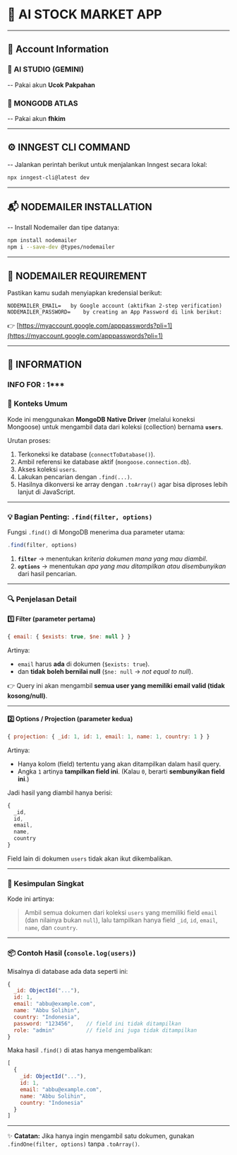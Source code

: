 # 🤖 AI STOCK MARKET APP

---

## 🧍 Account Information

### 🧠 AI STUDIO (GEMINI)  
-- Pakai akun **Ucok Pakpahan**

### 🍃 MONGODB ATLAS  
-- Pakai akun **fhkim**

---

## ⚙️ INNGEST CLI COMMAND  
-- Jalankan perintah berikut untuk menjalankan Inngest secara lokal:
```bash
npx inngest-cli@latest dev
````

---

## 📬 NODEMAILER INSTALLATION

-- Install Nodemailer dan tipe datanya:

```bash
npm install nodemailer
npm i --save-dev @types/nodemailer
```

---

## 🔑 NODEMAILER REQUIREMENT

Pastikan kamu sudah menyiapkan kredensial berikut:

```
NODEMAILER_EMAIL=   by Google account (aktifkan 2-step verification)
NODEMAILER_PASSWORD=    by creating an App Password di link berikut:
```

👉 [https://myaccount.google.com/apppasswords?pli=1](https://myaccount.google.com/apppasswords?pli=1)

---

## 🧾 INFORMATION

### INFO FOR : 1***

### 📍 Konteks Umum

Kode ini menggunakan **MongoDB Native Driver** (melalui koneksi Mongoose) untuk mengambil data dari koleksi (collection) bernama **`users`**.

Urutan proses:

1. Terkoneksi ke database (`connectToDatabase()`).
2. Ambil referensi ke database aktif (`mongoose.connection.db`).
3. Akses koleksi `users`.
4. Lakukan pencarian dengan `.find(...)`.
5. Hasilnya dikonversi ke array dengan `.toArray()` agar bisa diproses lebih lanjut di JavaScript.

---

### 💡 Bagian Penting: `.find(filter, options)`

Fungsi `.find()` di MongoDB menerima dua parameter utama:

```js
.find(filter, options)
```

1. **`filter`** → menentukan *kriteria dokumen mana yang mau diambil*.
2. **`options`** → menentukan *apa yang mau ditampilkan atau disembunyikan* dari hasil pencarian.

---

### 🔍 Penjelasan Detail

#### 1️⃣ Filter (parameter pertama)

```js
{ email: { $exists: true, $ne: null } }
```

Artinya:

* `email` harus **ada** di dokumen (`$exists: true`).
* dan **tidak boleh bernilai null** (`$ne: null` → *not equal to null*).

👉 Query ini akan mengambil **semua user yang memiliki email valid (tidak kosong/null)**.

---

#### 2️⃣ Options / Projection (parameter kedua)

```js
{ projection: { _id: 1, id: 1, email: 1, name: 1, country: 1 } }
```

Artinya:

* Hanya kolom (field) tertentu yang akan ditampilkan dalam hasil query.
* Angka `1` artinya **tampilkan field ini**.
  (Kalau `0`, berarti **sembunyikan field ini**.)

Jadi hasil yang diambil hanya berisi:

```js
{
  _id,
  id,
  email,
  name,
  country
}
```

Field lain di dokumen `users` tidak akan ikut dikembalikan.

---

### 🧠 Kesimpulan Singkat

Kode ini artinya:

> Ambil semua dokumen dari koleksi `users` yang memiliki field `email` (dan nilainya bukan `null`), lalu tampilkan hanya field `_id`, `id`, `email`, `name`, dan `country`.

---

### 📦 Contoh Hasil (`console.log(users)`)

Misalnya di database ada data seperti ini:

```js
{
  _id: ObjectId("..."),
  id: 1,
  email: "abbu@example.com",
  name: "Abbu Solihin",
  country: "Indonesia",
  password: "123456",    // field ini tidak ditampilkan
  role: "admin"          // field ini juga tidak ditampilkan
}
```

Maka hasil `.find()` di atas hanya mengembalikan:

```js
[
  {
    _id: ObjectId("..."),
    id: 1,
    email: "abbu@example.com",
    name: "Abbu Solihin",
    country: "Indonesia"
  }
]
```

---

✨ **Catatan:**
Jika hanya ingin mengambil satu dokumen, gunakan `.findOne(filter, options)` tanpa `.toArray()`.
